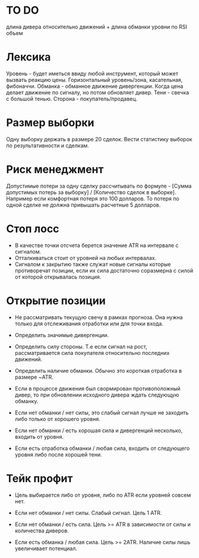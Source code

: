 # TO DO
длина дивера относительно движений + длина обманки
уровни по RSI
объем

# Лексика
Уровень - будет иметься ввиду любой инструмент, который может вызвать реакцию цены. Горизонтальный уровень/зона, касательная, фибоначчи.
Обманка - обманное движение дивергенции. Когда цена делает движение по сигналу, но потом обновляет дивер.
Тени - свечка с большой тенью.
Сторона - покупатель/продавец.

# Размер выборки
Одну выборку держать в размере 20 сделок. Вести статистику выборок по результативности и сделкам.

# Риск менеджмент
Допустимые потери за одну сделку рассчитывать по формуле - [Сумма допустимых потерь за выборку] / [Количество сделок в выборке].
Например если комфортная потеря это 100 долларов. То потеря по одной сделке не должна привышать расчетные 5 долларов.

# Стоп лосс
- В качестве точки отсчета берется значение ATR на интервале с сигналом.
- Отталкиваться стоит от уровней на любых интервалах.
- Сигналом к закрытию также служат новые сигналы которые противоречат позиции, если их сила достаточно соразмерна с силой от которой открывалась позиция.

# Открытие позиции
- Не рассматривать текущую свечу в рамках прогноза. Она нужна только для отслеживания отработки или для точки входа.
- Определить значимые дивергенции.
- Определить силу стороны. Т.е если сигнал на рост, рассматривается сила покупателя относительно последних движений.
- Определить наличие обманки. Обычно это короткая отработка в размере ~ATR.

- Если в процессе движения был свормирован противоположный дивер, то при обновлении исходного дивера ждать следующую обманку.

- Если нет обманки / нет силы, это слабый сигнал лучше не заходить либо только от хорошего уровня.
- Если нет обманки / есть хорошая сила и дивергенций несколько, входить от уровня.
- Если есть отработка обманки / любая сила, входить от следующего уровня либо после хорошей тени.

# Тейк профит
- Цель выбирается либо от уровня, либо по ATR если уровней совсем нет.

- Если нет обманки / нет силы. Слабый сигнал. Цель 1 ATR.
- Если нет обманки / есть сила. Цель >= ATR в зависимости от силы и количества диверов.
- Если есть обманка / любая сила. Цель >= 2ATR. Наличие силы лишь увеличивает потенциал.
